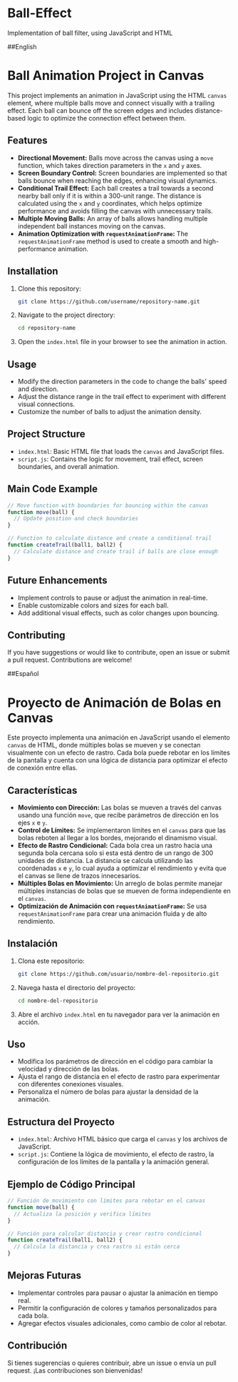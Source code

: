 # Ball-Effect
Implementation of ball filter, using JavaScript and HTML

##English
# Ball Animation Project in Canvas

This project implements an animation in JavaScript using the HTML `canvas` element, where multiple balls move and connect visually with a trailing effect. Each ball can bounce off the screen edges and includes distance-based logic to optimize the connection effect between them.

## Features

- **Directional Movement:** Balls move across the canvas using a `move` function, which takes direction parameters in the `x` and `y` axes.
- **Screen Boundary Control:** Screen boundaries are implemented so that balls bounce when reaching the edges, enhancing visual dynamics.
- **Conditional Trail Effect:** Each ball creates a trail towards a second nearby ball only if it is within a 300-unit range. The distance is calculated using the `x` and `y` coordinates, which helps optimize performance and avoids filling the canvas with unnecessary trails.
- **Multiple Moving Balls:** An array of balls allows handling multiple independent ball instances moving on the canvas.
- **Animation Optimization with `requestAnimationFrame`:** The `requestAnimationFrame` method is used to create a smooth and high-performance animation.

## Installation

1. Clone this repository:
   ```bash
   git clone https://github.com/username/repository-name.git
   ```
2. Navigate to the project directory:
   ```bash
   cd repository-name
   ```
3. Open the `index.html` file in your browser to see the animation in action.

## Usage

- Modify the direction parameters in the code to change the balls' speed and direction.
- Adjust the distance range in the trail effect to experiment with different visual connections.
- Customize the number of balls to adjust the animation density.

## Project Structure

- `index.html`: Basic HTML file that loads the `canvas` and JavaScript files.
- `script.js`: Contains the logic for movement, trail effect, screen boundaries, and overall animation.

## Main Code Example

```javascript
// Move function with boundaries for bouncing within the canvas
function move(ball) {
  // Update position and check boundaries
}

// Function to calculate distance and create a conditional trail
function createTrail(ball1, ball2) {
  // Calculate distance and create trail if balls are close enough
}
```

## Future Enhancements

- Implement controls to pause or adjust the animation in real-time.
- Enable customizable colors and sizes for each ball.
- Add additional visual effects, such as color changes upon bouncing.

## Contributing

If you have suggestions or would like to contribute, open an issue or submit a pull request. Contributions are welcome!


##Español
# Proyecto de Animación de Bolas en Canvas

Este proyecto implementa una animación en JavaScript usando el elemento `canvas` de HTML, donde múltiples bolas se mueven y se conectan visualmente con un efecto de rastro. Cada bola puede rebotar en los límites de la pantalla y cuenta con una lógica de distancia para optimizar el efecto de conexión entre ellas.

## Características

- **Movimiento con Dirección:** Las bolas se mueven a través del canvas usando una función `move`, que recibe parámetros de dirección en los ejes `x` e `y`.
- **Control de Límites:** Se implementaron límites en el `canvas` para que las bolas reboten al llegar a los bordes, mejorando el dinamismo visual.
- **Efecto de Rastro Condicional:** Cada bola crea un rastro hacia una segunda bola cercana solo si esta está dentro de un rango de 300 unidades de distancia. La distancia se calcula utilizando las coordenadas `x` e `y`, lo cual ayuda a optimizar el rendimiento y evita que el canvas se llene de trazos innecesarios.
- **Múltiples Bolas en Movimiento:** Un arreglo de bolas permite manejar múltiples instancias de bolas que se mueven de forma independiente en el `canvas`.
- **Optimización de Animación con `requestAnimationFrame`:** Se usa `requestAnimationFrame` para crear una animación fluida y de alto rendimiento.

## Instalación

1. Clona este repositorio:
   ```bash
   git clone https://github.com/usuario/nombre-del-repositorio.git
   ```
2. Navega hasta el directorio del proyecto:
   ```bash
   cd nombre-del-repositorio
   ```
3. Abre el archivo `index.html` en tu navegador para ver la animación en acción.

## Uso

- Modifica los parámetros de dirección en el código para cambiar la velocidad y dirección de las bolas.
- Ajusta el rango de distancia en el efecto de rastro para experimentar con diferentes conexiones visuales.
- Personaliza el número de bolas para ajustar la densidad de la animación.

## Estructura del Proyecto

- `index.html`: Archivo HTML básico que carga el `canvas` y los archivos de JavaScript.
- `script.js`: Contiene la lógica de movimiento, el efecto de rastro, la configuración de los límites de la pantalla y la animación general.

## Ejemplo de Código Principal

```javascript
// Función de movimiento con límites para rebotar en el canvas
function move(ball) {
  // Actualiza la posición y verifica límites
}

// Función para calcular distancia y crear rastro condicional
function createTrail(ball1, ball2) {
  // Calcula la distancia y crea rastro si están cerca
}
```

## Mejoras Futuras

- Implementar controles para pausar o ajustar la animación en tiempo real.
- Permitir la configuración de colores y tamaños personalizados para cada bola.
- Agregar efectos visuales adicionales, como cambio de color al rebotar.

## Contribución

Si tienes sugerencias o quieres contribuir, abre un issue o envía un pull request. ¡Las contribuciones son bienvenidas!

